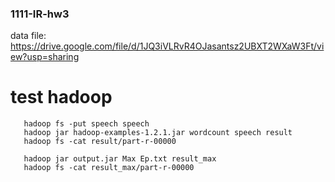 ### 1111-IR-hw3
data file: https://drive.google.com/file/d/1JQ3iVLRvR4OJasantsz2UBXT2WXaW3Ft/view?usp=sharing

# test hadoop
```
   hadoop fs -put speech speech
   hadoop jar hadoop-examples-1.2.1.jar wordcount speech result
   hadoop fs -cat result/part-r-00000
```
```
   hadoop jar output.jar Max Ep.txt result_max
   hadoop fs -cat result_max/part-r-00000
```

